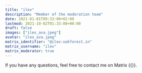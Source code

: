 ```yaml
---
title: "ilex"
description: "Member of the moderation team"
date: 2021-01-01T09:33:00+02:00
lastmod: 2021-10-02T01:33:00+00:00
draft: false
images: ["ilex_ava.jpeg"]
avatar: "ilex_ava.jpeg"
matrix_identifier: "@ilex:oakforest.in"
matrix_username: "ilex"
matrix_moderator: true
---
```


If you have any questions, feel free to contact me on Matrix
{{<matrix identifier="@ilex:oakforest.in">}}.

